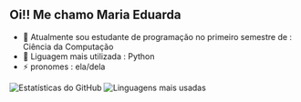 ## Oi!! Me chamo Maria Eduarda
- 🔭 Atualmente sou estudante de programação no primeiro semestre de : Ciência da Computação 
- 🌱 Liguagem mais utilizada : Python
- ⚡ pronomes : ela/dela

![Estatísticas do GitHub](https://github-readme-stats.vercel.app/api?username=DudaD1niz&show_icons=true&theme=radical)
![Linguagens mais usadas](https://github-readme-stats.vercel.app/api/top-langs/?username=DudaD1niz&layout=compact&theme=radical)
